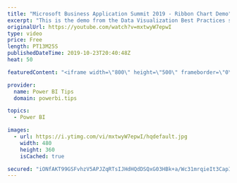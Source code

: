 ```yaml
---
title: "Microsoft Business Application Summit 2019 - Ribbon Chart Demo"
excerpt: "This is the demo from the Data Visualization Best Practices session BRK 3023 from the Microsoft Business Application Summit"
originalUrl: https://youtube.com/watch?v=mxtwyW7epwI
type: video
price: Free
length: PT13M25S
publishedDateTime: 2019-10-23T20:40:48Z
heat: 50

featuredContent: "<iframe width=\"800\" height=\"500\" frameborder=\"0\" src=\"https://www.youtube.com/embed/mxtwyW7epwI\" allow=\"accelerometer; autoplay; encrypted-media; gyroscope; picture-in-picture\" allowfullscreen></iframe>"

provider:
  name: Power BI Tips
  domain: powerbi.tips

topics:
  - Power BI

images:
  - url: https://i.ytimg.com/vi/mxtwyW7epwI/hqdefault.jpg
    width: 480
    height: 360
    isCached: true

secured: "iONfAKT99GSFvhzV5APJZqRTsIJHdHQdDSQxG03HBk+a/Wc31mrqieIt3CapINGARh+Fb1Lvr7I0ZgxxNiGX5bXKoyivDSLtruzcjWi+GddJ24H2e+7rTG7pDmPfyyc6FHiywy+ColqRm0Y3D7fIPV6YGvMjw3Pgmtjj9R+/j03PYqsXKphF7/17YPf6u34sLxtKmTqYmDKBtG0zBB8XqYYiAfwhVboT7b8RRAgRvNBgW+dSa4ICbbf7zuZugtHVlWqpyj9lBNlhIZ19ecgRsym8gJ+Rm/9qlSxaZLyhOLbPqqHm3FhcgWjWVy5CsVi4rmTyotFRiZSgFKdPaKdawA/RAMyLyieHAQKKU4grfWXbwqWwmOQ8bAb1Ft00LHACu2Sr+SbF1tM+f1Z8XONLJ4qvEvXtV2S7Y/xUXzybnKo=;Z89OM6dW8s7CfzqgVHI70w=="
---
```


